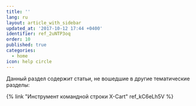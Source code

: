 ```yaml
---
title: ''
lang: ru
layout: article_with_sidebar
updated_at: '2017-10-12 17:44 +0400'
identifier: ref_2uNTP3oq
order: 10
published: true
categories:
  - home
icon: help circle
---
```


Данный раздел содержит статьи, не вошедшие в другие тематические разделы:

{% link "Инструмент командной строки X-Cart" ref_kC6eLh5V %}

